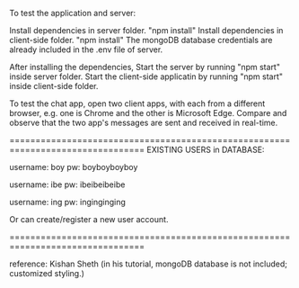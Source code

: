 To test the application and server:

Install dependencies in server folder. "npm install"
Install dependencies in client-side folder. "npm install"
The mongoDB database credentials are already included in the .env file of server.

After installing the dependencies,
Start the server by running "npm start" inside server folder.
Start the client-side applicatin by running "npm start" inside client-side folder.

To test the chat app, open two client apps, with each from a different browser, e.g. one is Chrome and the other is Microsoft Edge. 
Compare and observe that the two app's messages are sent and received in real-time. 

================================================================================
EXISTING USERS in DATABASE:

username: boy
pw: boyboyboyboy

username: ibe
pw: ibeibeibeibe

username: ing
pw: inginginging

Or can create/register a new user account.

================================================================================


reference: Kishan Sheth (in his tutorial, mongoDB database is not included; customized styling.)
